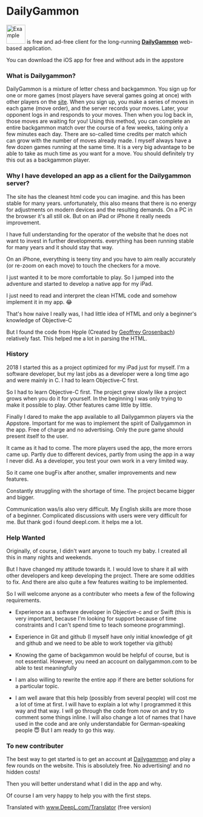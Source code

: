 
# DailyGammon

<img src="https://hape42.de/hape42/Bilder/Apps/DailyGammon/AppIcon.png" alt="Example" width="50" height="50"> is free and ad-free client for the long-running [**DailyGammon**](http://dailygammon.com/help/#DG)  web-based application. 

You can download the iOS app for free and without ads in the appstore
      <a href="https://apps.apple.com/us/app/dailygammon/id1449956942?l=de&ls=1">
        <img class="AppleDownload" src="https://hape42.de/hape42/Bilder/Download.svg" alt="">
      </a>

### What is Dailygammon?

DailyGammon is a mixture of letter chess and backgammon. You sign up for one or more games (most players have several games going at once) with other players on the [site](http://dailygammon.com/). When you sign up, you make a series of moves in each game (move order), and the server records your moves. Later, your opponent logs in and responds to your moves. Then when you log back in, those moves are waiting for you! Using this method, you can complete an entire backgammon match over the course of a few weeks, taking only a few minutes each day. There are so-called time credits per match which can grow with the number of moves already made. I myself always have a few dozen games running at the same time. It is a very big advantage to be able to take as much time as you want for a move. You should definitely try this out as a backgammon player. 



### Why I have developed an app as a client for the Dailygammon server?
The site has the cleanest html code you can imagine. and this has been stable for many years. unfortunately, this also means that there is no energy for adjustments on modern devices and the resulting demands. On a PC in the browser it's all still ok. But on an iPad or iPhone it really needs improvement. 

I have full understanding for the operator of the website that he does not want to invest in further developments. everything has been running stable for many years and it should stay that way.

On an iPhone, everything is teeny tiny and you have to aim really accurately (or re-zoom on each move) to touch the checkers for a move.

I just wanted it to be more comfortable to play. So I jumped into the adventure and started to develop a native app for my iPad.

I just need to read and interpret the clean HTML code and somehow implement it in my app. 😂

That's how naive I really was, I had little idea of HTML and only a beginner's knowledge of Objective-C

But I found the code from Hpple (Created by [Geoffrey Grosenbach](http://topfunky.com)) relatively fast. This helped me a lot in parsing the HTML.


 ### History  
2018 I started this as a project optimized for my iPad just for myself. I'm a software developer, but my last jobs as a developer were a long time ago and were mainly in C. I had to learn Objective-C first.
 
So I had to learn Objective-C first. The project grew slowly like a project grows when you do it for yourself. In the beginning I was only trying to make it possible to play. Other features came little by little. 

Finally I dared to make the app available to all Dailygammon players via the Appstore. Important for me was to implement the spirit of Dailygammon in the app. Free of charge and no advertising. Only the pure game should present itself to the user.
 
It came as it had to come. The more players used the app, the more errors came up. Partly due to different devices, partly from using the app in a way I never did. As a developer, you test your own work in a very limited way.

So it came one bugFix after another, smaller improvements and new features.

Constantly struggling with the shortage of time. The project became bigger and bigger.

Communication was/is also very difficult. My English skills are more those of a beginner. Complicated discussions with users were very difficult for me. But thank god i found deepl.com. it helps me a lot.


### Help Wanted

Originally, of course, I didn't want anyone to touch my baby. I created all this in many nights and weekends.

But I have changed my attitude towards it. I would love to share it all with other developers and keep developing the project. There are some oddities to fix. And there are also quite a few features waiting to be implemented.

So I will welcome anyone as a contributer who meets a few of the following requirements.

* Experience as a software developer in Objective-c and or Swift (this is very important, because I'm looking for support because of time constraints and I can't spend time to teach someone programming).
* Experience in Git and github (I myself have only initial knowledge of git and github and we need to be able to work together via github)
* Knowing the game of backgammon would be helpful of course, but is not essential. However, you need an account on dailygammon.com to be able to test meaningfully
* I am also willing to rewrite the entire app if there are better solutions for a particular topic.

* I am well aware that this help (possibly from several people) will cost me a lot of time at first. I will have to explain a lot why I programmed it this way and that way. I will go through the code from now on and try to comment some things inline. I will also change a lot of names that I have used in the code and are only understandable for German-speaking people 😇 But I am ready to go this way.

### To new contributer

The best way to get started is to get an account at [Dailygammon](http://dailygammon.com/) and play a few rounds on the website. This is absolutely free. No advertising! and no hidden costs!

Then you will better understand what I did in the app and why.

Of course I am very happy to help you with the first steps.

Translated with www.DeepL.com/Translator (free version)
